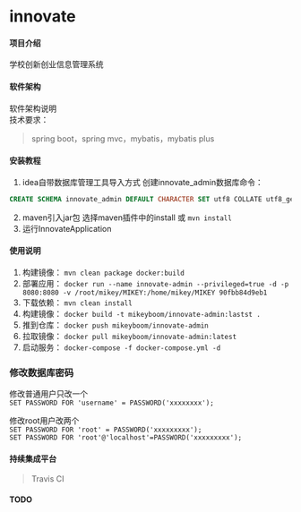 # innovate

#### 项目介绍
学校创新创业信息管理系统

#### 软件架构
软件架构说明  
技术要求：
>spring boot，spring mvc，mybatis，mybatis plus


#### 安装教程

1. idea自带数据库管理工具导入方式 创建innovate_admin数据库命令：
```sql
CREATE SCHEMA innovate_admin DEFAULT CHARACTER SET utf8 COLLATE utf8_general_ci;
```
2. maven引入jar包
选择maven插件中的install 或 `mvn install`
3. 运行InnovateApplication

#### 使用说明

1. 构建镜像： `mvn clean package docker:build`
2. 部署应用： `docker run --name innovate-admin --privileged=true -d -p 8080:8080 -v /root/mikey/MIKEY:/home/mikey/MIKEY 90fbb84d9eb1`
3. 下载依赖： `mvn clean install`
4. 构建镜像： `docker build -t mikeyboom/innovate-admin:lastst .`
5. 推到仓库： `docker push mikeyboom/innovate-admin`
6. 拉取镜像： `docker pull mikeyboom/innovate-admin:latest`
6. 启动服务： `docker-compose -f docker-compose.yml -d`

### 修改数据库密码

修改普通用户只改一个  
`SET PASSWORD FOR 'username' = PASSWORD('xxxxxxxx');`

修改root用户改两个  
`SET PASSWORD FOR 'root' = PASSWORD('xxxxxxxxx');`  
`SET PASSWORD FOR 'root'@'localhost'=PASSWORD('xxxxxxxxx');`

#### 持续集成平台

>Travis CI

#### TODO

